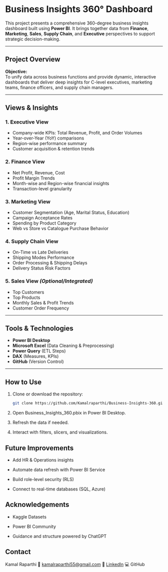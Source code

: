 # Business Insights 360° Dashboard

This project presents a comprehensive 360-degree business insights dashboard built using **Power BI**. It brings together data from **Finance**, **Marketing**, **Sales**, **Supply Chain**, and **Executive** perspectives to support strategic decision-making.

---

##  Project Overview

**Objective:**  
To unify data across business functions and provide dynamic, interactive dashboards that deliver deep insights for C-level executives, marketing teams, finance officers, and supply chain managers.

---

##  Views & Insights

### 1. Executive View  
- Company-wide KPIs: Total Revenue, Profit, and Order Volumes  
- Year-over-Year (YoY) comparisons  
- Region-wise performance summary  
- Customer acquisition & retention trends

### 2. Finance View  
- Net Profit, Revenue, Cost  
- Profit Margin Trends  
- Month-wise and Region-wise financial insights  
- Transaction-level granularity

### 3. Marketing View  
- Customer Segmentation (Age, Marital Status, Education)  
- Campaign Acceptance Rates  
- Spending by Product Category  
- Web vs Store vs Catalogue Purchase Behavior

### 4. Supply Chain View  
- On-Time vs Late Deliveries  
- Shipping Modes Performance  
- Order Processing & Shipping Delays  
- Delivery Status Risk Factors

### 5. Sales View *(Optional/Integrated)*  
- Top Customers  
- Top Products  
- Monthly Sales & Profit Trends  
- Customer Order Frequency

---

## Tools & Technologies

- **Power BI Desktop**
- **Microsoft Excel** (Data Cleaning & Preprocessing)
- **Power Query** (ETL Steps)
- **DAX** (Measures, KPIs)
- **GitHub** (Version Control)

---


## How to Use

1. Clone or download the repository:
   ```bash
   git clone https://github.com/Kamalraparthi/Business-Insights-360.git

2. Open Business_Insights_360.pbix in Power BI Desktop.

3. Refresh the data if needed.

4. Interact with filters, slicers, and visualizations.

## Future Improvements

- Add HR & Operations insights

- Automate data refresh with Power BI Service

- Build role-level security (RLS)

- Connect to real-time databases (SQL, Azure)

## Acknowledgements

- Kaggle Datasets

- Power BI Community

- Guidance and structure powered by ChatGPT

## Contact
Kamal Raparthi
📧 kamalraparthi55@gmail.com
🔗 [LinkedIn](https://www.linkedin.com/in/kamal-raparthi-0a2095339/)
💻 GitHub